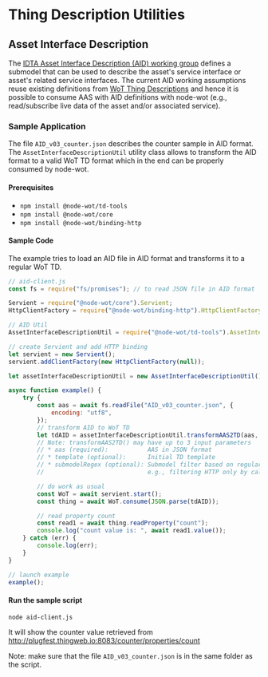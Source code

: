 # Thing Description Utilities

## Asset Interface Description

The [IDTA Asset Interface Description (AID) working group](https://github.com/admin-shell-io/submodel-templates/tree/main/development/Asset%20Interface%20Description/1/0) defines a submodel that can be used to describe the asset's service interface or asset's related service interfaces. The current AID working assumptions reuse existing definitions from [WoT Thing Descriptions](https://www.w3.org/TR/wot-thing-description11/) and hence it is possible to consume AAS with AID definitions with node-wot (e.g., read/subscribe live data of the asset and/or associated service).

### Sample Application

The file `AID_v03_counter.json` describes the counter sample in AID format. The `AssetInterfaceDescriptionUtil` utility class allows to transform the AID format to a valid WoT TD format which in the end can be properly consumed by node-wot.

#### Prerequisites

-   `npm install @node-wot/td-tools`
-   `npm install @node-wot/core`
-   `npm install @node-wot/binding-http`

#### Sample Code

The example tries to load an AID file in AID format and transforms it to a regular WoT TD.

```js
// aid-client.js
const fs = require("fs/promises"); // to read JSON file in AID format

Servient = require("@node-wot/core").Servient;
HttpClientFactory = require("@node-wot/binding-http").HttpClientFactory;

// AID Util
AssetInterfaceDescriptionUtil = require("@node-wot/td-tools").AssetInterfaceDescriptionUtil;

// create Servient and add HTTP binding
let servient = new Servient();
servient.addClientFactory(new HttpClientFactory(null));

let assetInterfaceDescriptionUtil = new AssetInterfaceDescriptionUtil();

async function example() {
    try {
        const aas = await fs.readFile("AID_v03_counter.json", {
            encoding: "utf8",
        });
        // transform AID to WoT TD
        let tdAID = assetInterfaceDescriptionUtil.transformAAS2TD(aas, `{"title": "counter"}`);
        // Note: transformAAS2TD() may have up to 3 input parameters
        // * aas (required):           AAS in JSON format
        // * template (optional):      Initial TD template
        // * submodelRegex (optional): Submodel filter based on regular expression
        //                             e.g., filtering HTTP only by calling transformAAS2TD(aas, `{}`, "HTTP")

        // do work as usual
        const WoT = await servient.start();
        const thing = await WoT.consume(JSON.parse(tdAID));

        // read property count
        const read1 = await thing.readProperty("count");
        console.log("count value is: ", await read1.value());
    } catch (err) {
        console.log(err);
    }
}

// launch example
example();
```

#### Run the sample script

`node aid-client.js`

It will show the counter value retrieved from http://plugfest.thingweb.io:8083/counter/properties/count

Note: make sure that the file `AID_v03_counter.json` is in the same folder as the script.
